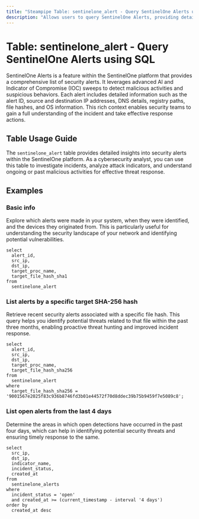 ```yaml
---
title: "Steampipe Table: sentinelone_alert - Query SentinelOne Alerts using SQL"
description: "Allows users to query SentinelOne Alerts, providing detailed information about security incidents detected across the SentinelOne platform."
---
```


# Table: sentinelone_alert - Query SentinelOne Alerts using SQL

SentinelOne Alerts is a feature within the SentinelOne platform that provides a comprehensive list of security alerts. It leverages advanced AI and Indicator of Compromise (IOC) sweeps to detect malicious activities and suspicious behaviors. Each alert includes detailed information such as the alert ID, source and destination IP addresses, DNS details, registry paths, file hashes, and OS information. This rich context enables security teams to gain a full understanding of the incident and take effective response actions.

## Table Usage Guide

The `sentinelone_alert` table provides detailed insights into security alerts within the SentinelOne platform. As a cybersecurity analyst, you can use this table to investigate incidents, analyze attack indicators, and understand ongoing or past malicious activities for effective threat response.

## Examples

### Basic info
Explore which alerts were made in your system, when they were identified, and the devices they originated from. This is particularly useful for understanding the security landscape of your network and identifying potential vulnerabilities.

```sql+postgres
select
  alert_id,
  src_ip,
  dst_ip,
  target_proc_name,
  target_file_hash_sha1
from
  sentinelone_alert
```

### List alerts by a specific target SHA-256 hash
Retrieve recent security alerts associated with a specific file hash. This query helps you identify potential threats related to that file within the past three months, enabling proactive threat hunting and improved incident response.

```sql+postgres
select
  alert_id,
  src_ip,
  dst_ip,
  target_proc_name,
  target_file_hash_sha256
from
  sentinelone_alert
where
  target_file_hash_sha256 = '9001567e2025f83c936b8746fd3b01e44572f70d8ddec39b75b9459f7e5089c8';
```

### List open alerts from the last 4 days
Determine the areas in which open detections have occurred in the past four days, which can help in identifying potential security threats and ensuring timely response to the same.

```sql+postgres
select
  src_ip,
  dst_ip,
  indicator_name,
  incident_status,
  created_at
from
  sentinelone_alerts
where
  incident_status = 'open'
  and created_at >= (current_timestamp - interval '4 days')
order by
  created_at desc
```
